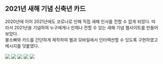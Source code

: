 <h2>2021년 새해 기념 신축년 카드</h2>
2020년에 이어 2021년에도 코로나로 인해 직접 새해 인사를 전할 수 없게 되었다. 
따라서 2021년을 기념하여 누구에게나 언제나 전할 수 있는 새해 기념 웹사이트를 만들어보았다. <br>
물소뼈와 카드를 간단하게 제작하여 웹과 모바일에서 인터랙션할 수 있도록 구현하였고 메시지를 덧붙였다. <br>
<br>
<img src="https://github.com/madfield/2021_new_year_card/blob/main/samples/2.png?raw=true">
<img src="https://github.com/madfield/2021_new_year_card/blob/main/samples/3.png?raw=true">
<img src="https://github.com/madfield/2021_new_year_card/blob/main/samples/4.png?raw=true">
<img src="https://github.com/madfield/2021_new_year_card/blob/main/samples/5.png?raw=true">
<img src="https://github.com/madfield/2021_new_year_card/blob/main/samples/6.png?raw=true">
